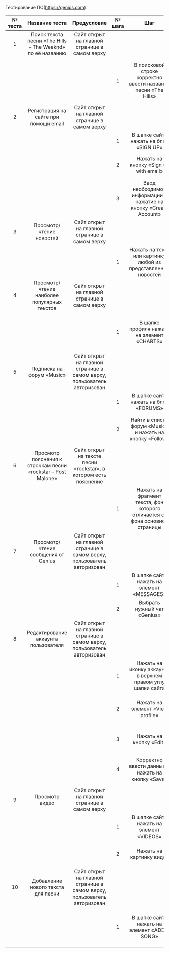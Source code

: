 ﻿Тестирование ПО(<https://genius.com>)

|№ теста|Название теста|Предусловие|№ шага|Шаг|Ожидаемый результат|Фактический результат|Статус|
| :-: | :-: | :-: | :-: | :-: | :-: | :-: | :-: |
|1|Поиск текста песни «The Hills – The Weeknd» по её названию|Сайт открыт на главной странице в самом верху|||||Пройден|
||||1|В поисковой строке корректно ввести название песни «The Hills»|В списке появится карточка искомой песни|В списке отображается карточка искомой песни в самом начале, далее идут карточки аналоги со схожими названиями||
|2|Регистрация на сайте при помощи email|Сайт открыт на главной странице в самом верху|||||Пройден|
||||1|В шапке сайта нажать на блок «SIGN UP»|Переход на форму регистрации|Переход на страницу с выбором способа регистрации||
||||2|Нажать на кнопку «Sign up with email»|Переход на форму регистрации по почте |Отображение под кнопкой формы регистрации||
||||3|Ввод необходимой информации и нажатие на кнопку «Create Account»|Появление pop-up окна с текстом об успешной регистрации|Переход на главную страницу под зарегистрированным пользователем||
|3|Просмотр/чтение новостей|Сайт открыт на главной странице в самом верху|||||Пройден|
||||1|Нажать на текст или картинку любой из представленных новостей|Переход на страницу новости|Переход на страницу новости||
|4|Просмотр/чтение наиболее популярных текстов|Сайт открыт на главной странице в самом верху|||||Пройден|
||||1|В шапке профиля нажать на элемент «CHARTS»|Открытие страницы с наиболее популярными текстами|Переход к блоку на главной странице в котором отображаются наиболее популярные текста||
|5|Подписка на форум «Music»|Сайт открыт на главной странице в самом верху, пользователь авторизован|||||Пройден|
||||1|В шапке сайта нажать на блок «FORUMS»|Переход на страницу с форумами|Переход на страницу с форумами||
||||2|Найти в списке форум «Music» и нажать на кнопку «Follow»|Появление уведомления о успешной подписке на форум|Изменение текста и цвета кнопки ||
|6|Просмотр пояснения к строчкам песни «rockstar – Post Malone»|Сайт открыт на тексте песни «rockstar», в котором есть пояснение|||||Пройден|
||||1|Нажать на фрагмент текста, фон которого отличается от фона основной страницы|Появление пояснения к тексту песни|Появление пояснения к тексту песни||
|7|Просмотр/чтение сообщения от Genius|Сайт открыт на главной странице в самом верху, пользователь авторизован|||||Пройден|
||||1|В шапке сайта нажать на элемент «MESSAGES»|Переход на страницу с сообщениями|Появление выпадающего списка с чатами||
||||2|Выбрать нужный чат «Genius»|Открытие  чата со всеми сообщениями|Открытие чата со всеми сообщениями||
|8|Редактирование аккаунта пользователя|Сайт открыт на главной странице в самом верху, пользователь авторизован|||||пройден|
||||1|Нажать на иконку аккаунта в верхнем правом углу шапки сайта|Открытие страницы с информацией о текущем аккаунте|Появление выпадающего меню||
||||2|Нажать на элемент «View profile»|Переход на страницу с информацией о текущем аккаунте|Переход на страницу с информацией о текущем аккаунте||
||||3|Нажать на кнопку «Edit»|Появление формы для редактирования аккаунта|Появление формы для редактирования аккаунта||
||||4|Корректно ввести данные и нажать на кнопку «Save»|Появление уведомление о успешном изменении аккаунта|Закрытие формы для редактирования аккаунта и сохранение всех изменений||
|9|Просмотр видео|Сайт открыт на главной странице в самом верху|||||Пройден|
||||1|В шапке сайта нажать на элемент «VIDEOS»|Переход на страницу с различными видео|Переход на блок с видео на главной странице||
||||2|Нажать на картинку видео|Начало воспроизведения видео|Переход на пост с видео и автоматическое воспроизведение||
|10|Добавление нового текста для песни|Сайт открыт на главной странице в самом верху, пользователь авторизован|||||Не пройден|
||||1|В шапке сайта нажать на элемент «ADD A SONG»|Переход на форму для добавления нового текста для песни|Переход на страницу с уведомление о том, что данная функция недоступна, пока на аккаунте не будет 100 IQ||

